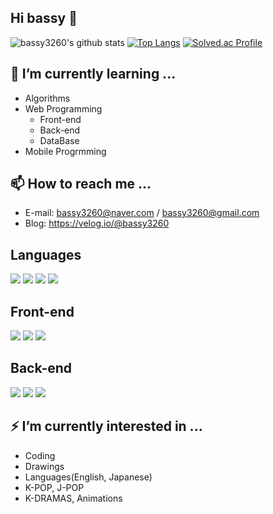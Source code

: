 ## Hi bassy 👋
![bassy3260's github stats](https://github-readme-stats.vercel.app/api?username=bassy3260&show_icons=true)
[![Top Langs](https://github-readme-stats.vercel.app/api/top-langs/?username=bassy3260&langs_count=8)](https://github.com/bassy3260/github-readme-stats)
[![Solved.ac Profile](http://mazassumnida.wtf/api/generate_badge?boj=bassy3260)](https://solved.ac/bassy3260)
## 🌱 I’m currently learning ...
+ Algorithms
+ Web Programming
  + Front-end
  + Back-end
  + DataBase
+ Mobile Progrmming
## 📫 How to reach me ...
- E-mail: bassy3260@naver.com / bassy3260@gmail.com
- Blog: https://velog.io/@bassy3260
## Languages
<img src="https://img.shields.io/badge/C-A8B9CC?style=flat-square&logo=C&logoColor=white"/> <img src="https://img.shields.io/badge/JAVA-007396?style=flat-square&logo=jAVA&logoColor=white"/> <img src="https://img.shields.io/badge/Python-3776AB?style=flat-square&logo=Python&logoColor=white"/> <img src="https://img.shields.io/badge/JavaScript-F7DF1E?style=flat-square&logo=JavaScript&logoColor=white"/>
## Front-end
<img src="https://img.shields.io/badge/HTML-E34F26?style=flat-square&logo=HTML5&logoColor=white"/> <img src="https://img.shields.io/badge/CSS-1572B6?style=flat-square&logo=CSS&logoColor=white"/> <img src="https://img.shields.io/badge/Android Studio-3DDC84?style=flat-square&logo=Android Studio&logoColor=white"/>
## Back-end
<img src="https://img.shields.io/badge/Firebase-FFCA28?style=flat-square&logo=Firebase&logoColor=white"/> <img src="https://img.shields.io/badge/Spring-6DB33F?style=flat-square&logo=Spring&logoColor=white"/> <img src="https://img.shields.io/badge/SpringBoot-6DB33F?style=flat-square&logo=SpringBoot&logoColor=white"/>
## ⚡ I’m currently interested in ...
+ Coding
+ Drawings
+ Languages(English, Japanese)
+ K-POP, J-POP
+ K-DRAMAS, Animations 

<!--
**bassy3260/bassy3260** is a ✨ _special_ ✨ repository because its `README.md` (this file) appears on your GitHub profile.

Here are some ideas to get you started:

- 🔭 I’m currently working on ...
- 🌱 I’m currently learning ...
- 👯 I’m looking to collaborate on ...
- 🤔 I’m looking for help with ...
- 💬 Ask me about ...
- 📫 How to reach me: ...
- 😄 Pronouns: ...
- ⚡ Fun fact: ...
-->
